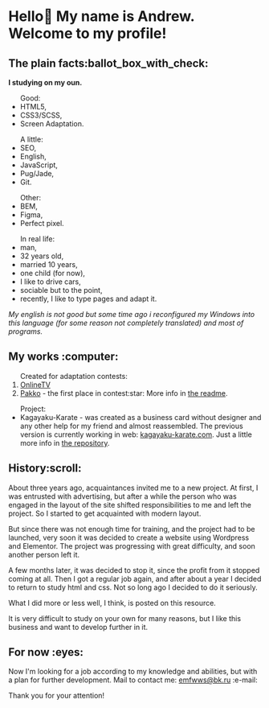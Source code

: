 <h1>Hello👋 My name is Andrew. Welcome to my profile!</h1>
<h2>The plain facts:ballot_box_with_check:</h2>
<p><b>I studying on my oun.</b></p>
<ul>
    Good:
    <li>HTML5,</li>
    <li>CSS3/SCSS,</li>
    <li>Screen Adaptation.</li>
</ul>
<ul>
    A little:
    <li>SEO,</li>
    <li>English,</li>
    <li>JavaScript,</li>
    <li>Pug/Jade,</li>
    <li>Git.</li>
</ul>
<ul>
    Other:
    <li>BEM,</li>
    <li>Figma,</li>
    <li>Perfect pixel.</li>
</ul>
<ul>
    In real life:
    <li>man,</li>
    <li>32 years old,</li>
    <li>married 10 years,</li>
    <li>one child (for now),</li>
    <li>I like to drive cars,</li>
    <li>sociable but to the point,</li>
    <li>recently, I like to type pages and adapt it.</li>
</ul>
<p><i>My english is not good but some time ago i reconfigured my Windows into this language (for some reason not completely translated) and most of programs.</i></p>

<h2>My works :computer:</h2>
<ol>
    Created for adaptation contests:
    <li><a href="https://htmlpreview.github.io/?https://github.com/Anodoree/OnlineTV/blob/main/src/index.html">OnlineTV</a></li>
    <li><a href="https://anodoree.github.io/Pakko/">Pakko</a> - the first place in contest:star: More info in <a href="https://github.com/Anodoree/Pakko">the readme</a>.</li>
</ol>
<ul>
    Project:
    <li><a herf="https://anodoree.github.io/Kagayaku-Karate/">Kagayaku-Karate</a> - was created as a business card without designer and any other help for my friend and almost reassembled. The previous version is currently working in web: <a href="https://kagayaku-karate.com/" target="_blank" rel="noopener">kagayaku-karate.com</a>. Just a little more info in <a href="https://github.com/Anodoree/Kagayaku-Karate">the repository</a>.</li>
</ul>

<h2>History:scroll:</h2>
<p>About three years ago, acquaintances invited me to a new project. At first, I was entrusted with advertising, but after a while the person who was engaged in the layout of the site shifted responsibilities to me and left the project. So I started to get acquainted with modern layout.</p>
<p>But since there was not enough time for training, and the project had to be launched, very soon it was decided to create a website using Wordpress and Elementor. The project was progressing with great difficulty, and soon another person left it.</p>
<p>A few months later, it was decided to stop it, since the profit from it stopped coming at all. Then I got a regular job again, and after about a year I decided to return to study html and css. Not so long ago I decided to do it seriously.</p>
<p>What I did more or less well, I think, is posted on this resource.</p>
<p>It is very difficult to study on your own for many reasons, but I like this business and want to develop further in it.</p>

<h2>For now :eyes:</h2>
<p>Now I'm looking for a job according to my knowledge and abilities, but with a plan for further development. Mail to contact me: <a href="mailto:emfwws@bk.ru">emfwws@bk.ru</a> :e-mail:</p>

<p>Thank you for your attention!</p>

<!--
**Anodoree/Anodoree** is a ✨ _special_ ✨ repository because its `README.md` (this file) appears on your GitHub profile.

Here are some ideas to get you started:

- 🔭 I’m currently working on ...
- 🌱 I’m currently learning ...
- 👯 I’m looking to collaborate on ...
- 🤔 I’m looking for help with ...
- 💬 Ask me about ...
- 📫 How to reach me: ...
- 😄 Pronouns: ...
- ⚡ Fun fact: ...
-->
